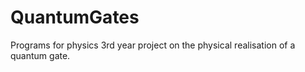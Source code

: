 # QuantumGates
Programs for physics 3rd year project on the physical realisation of a quantum gate.
